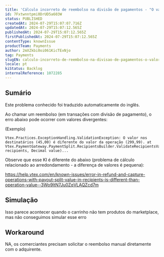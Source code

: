 ```yaml
---
title: 'Cálculo incorreto de reembolso na divisão de pagamentos - "O valor nos destinatários * é diferente do valor da operação *.'
id: 7Fxtwnntpmi0DrUD5a603W
status: PUBLISHED
createdAt: 2024-07-29T15:07:07.716Z
updatedAt: 2024-07-29T15:07:12.565Z
publishedAt: 2024-07-29T15:07:12.565Z
firstPublishedAt: 2024-07-29T15:07:12.565Z
contentType: knownIssue
productTeam: Payments
author: 2mXZkbi0oi061KicTExNjo
tag: Payments
slugEN: calculo-incorreto-de-reembolso-na-divisao-de-pagamentos-o-valor-nos-destinatarios-e-diferente-do-valor-da-operacao
locale: pt
kiStatus: Backlog
internalReference: 1072285
---
```


## Sumário

<div class="alert alert-info">
  <p>Este problema conhecido foi traduzido automaticamente do inglês.</p>
</div>


Ao chamar um reembolso (em transações com divisão de pagamento), o erro abaixo pode ocorrer com valores divergentes:

(Exemplo)

    Vtex.Practices.ExceptionHandling.ValidationException: O valor nos destinatários (45,00) é diferente do valor da operação (299,99). at Vtex.PaymentGateway.PaymentSplit.RecipientsBuilder.ValidateRecipientsValue(List`1 recipients, Decimal value)...


Observe que esse KI é diferente do abaixo (problema de cálculo relacionado ao arredondamento - a diferença de valores é pequena):

https://help.vtex.com/en/known-issues/error-in-refund-and-capture-operations-with-payout-split-value-in-recipients-is-different-than-operation-value--3Wo9ltN7Ju0ZqVLAQZcd7m

## Simulação


Isso parece acontecer quando o carrinho não tem produtos do marketplace, mas não conseguimos simular esse erro

## Workaround


NA, os comerciantes precisam solicitar o reembolso manual diretamente com o adquirente.





